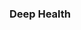 ### Deep Health

<object class="svgplot" data="../slides/diagrams/deep-health.svg" align="center"></object>

